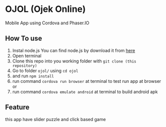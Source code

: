 # OJOL (Ojek Online)
Mobile App using Cordova and Phaser.IO

## How To use
1. Instal node.js 
	You can find node.js by download it from [here](https://nodejs.org/en/)
2. Open terminal	
3. Clone this repo into you working folder with `git clone (this repository)`
4. Go to folder `ojol/` using `cd ojol`
5. and run `npm install`
6. run command `cordova run browser` at terminal to test run app at browser or
7. run command `cordova emulate android` at terminal to build android apk

## Feature
this app have slider puzzle and click based game